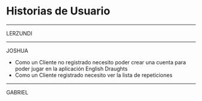 # Historias de Usuario
***
LERZUNDI

***
JOSHUA 
- Como un Cliente no registrado necesito poder crear una cuenta para poder jugar en la aplicación English Draughts
- Como un Cliente registrado necesito ver la lista de repeticiones
***
GABRIEL
